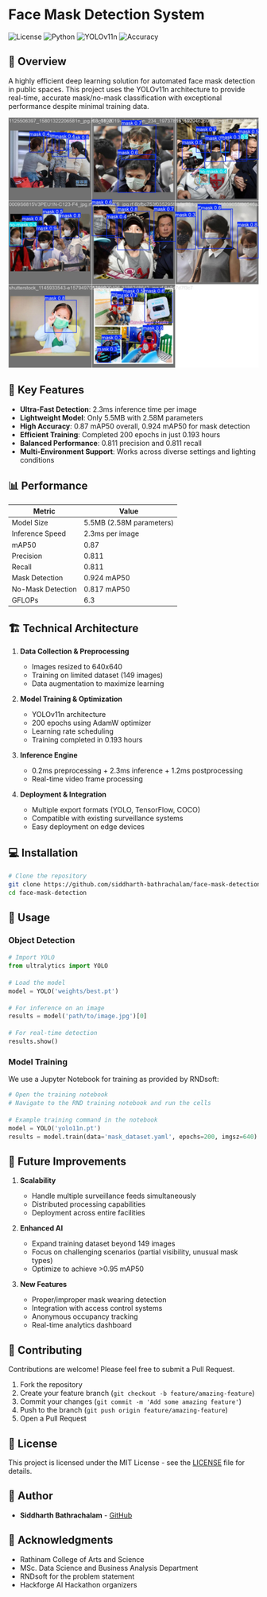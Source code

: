# Face Mask Detection System

![License](https://img.shields.io/badge/license-MIT-blue)
![Python](https://img.shields.io/badge/python-v3.8+-blue)
![YOLOv11n](https://img.shields.io/badge/model-YOLOv11n-brightgreen)
![Accuracy](https://img.shields.io/badge/mAP50-0.87-orange)

## 🚀 Overview

A highly efficient deep learning solution for automated face mask detection in public spaces. This project uses the YOLOv11n architecture to provide real-time, accurate mask/no-mask classification with exceptional performance despite minimal training data.

<p align="center">
  <img src="./val_batch2_pred.jpg" alt="Mask Detection Sample" width="600"/>
</p>

## 🔑 Key Features

- **Ultra-Fast Detection**: 2.3ms inference time per image
- **Lightweight Model**: Only 5.5MB with 2.58M parameters
- **High Accuracy**: 0.87 mAP50 overall, 0.924 mAP50 for mask detection
- **Efficient Training**: Completed 200 epochs in just 0.193 hours
- **Balanced Performance**: 0.811 precision and 0.811 recall
- **Multi-Environment Support**: Works across diverse settings and lighting conditions

## 📊 Performance

| Metric | Value |
|--------|-------|
| Model Size | 5.5MB (2.58M parameters) |
| Inference Speed | 2.3ms per image |
| mAP50 | 0.87 |
| Precision | 0.811 |
| Recall | 0.811 |
| Mask Detection | 0.924 mAP50 |
| No-Mask Detection | 0.817 mAP50 |
| GFLOPs | 6.3 |

## 🏗️ Technical Architecture

1. **Data Collection & Preprocessing**
   - Images resized to 640x640
   - Training on limited dataset (149 images)
   - Data augmentation to maximize learning

2. **Model Training & Optimization**
   - YOLOv11n architecture
   - 200 epochs using AdamW optimizer
   - Learning rate scheduling
   - Training completed in 0.193 hours

3. **Inference Engine**
   - 0.2ms preprocessing + 2.3ms inference + 1.2ms postprocessing
   - Real-time video frame processing

4. **Deployment & Integration**
   - Multiple export formats (YOLO, TensorFlow, COCO)
   - Compatible with existing surveillance systems
   - Easy deployment on edge devices

## 💻 Installation

```bash
# Clone the repository
git clone https://github.com/siddharth-bathrachalam/face-mask-detection.git
cd face-mask-detection
```

## 🚂 Usage

### Object Detection

```python
# Import YOLO
from ultralytics import YOLO

# Load the model
model = YOLO('weights/best.pt')

# For inference on an image
results = model('path/to/image.jpg')[0]

# For real-time detection
results.show()
```

### Model Training

We use a Jupyter Notebook for training as provided by RNDsoft:

```python
# Open the training notebook
# Navigate to the RND training notebook and run the cells

# Example training command in the notebook
model = YOLO('yolo11n.pt')
results = model.train(data='mask_dataset.yaml', epochs=200, imgsz=640)
```

## 🔄 Future Improvements

1. **Scalability**
   - Handle multiple surveillance feeds simultaneously
   - Distributed processing capabilities
   - Deployment across entire facilities

2. **Enhanced AI**
   - Expand training dataset beyond 149 images
   - Focus on challenging scenarios (partial visibility, unusual mask types)
   - Optimize to achieve >0.95 mAP50

3. **New Features**
   - Proper/improper mask wearing detection
   - Integration with access control systems
   - Anonymous occupancy tracking
   - Real-time analytics dashboard

## 🤝 Contributing

Contributions are welcome! Please feel free to submit a Pull Request.

1. Fork the repository
2. Create your feature branch (`git checkout -b feature/amazing-feature`)
3. Commit your changes (`git commit -m 'Add some amazing feature'`)
4. Push to the branch (`git push origin feature/amazing-feature`)
5. Open a Pull Request

## 📜 License

This project is licensed under the MIT License - see the [LICENSE](LICENSE) file for details.

## 👤 Author

- **Siddharth Bathrachalam** - [GitHub](https://github.com/siddharth-bathrachalam)

## 🙏 Acknowledgments

- Rathinam College of Arts and Science
- MSc. Data Science and Business Analysis Department
- RNDsoft for the problem statement
- Hackforge AI Hackathon organizers
